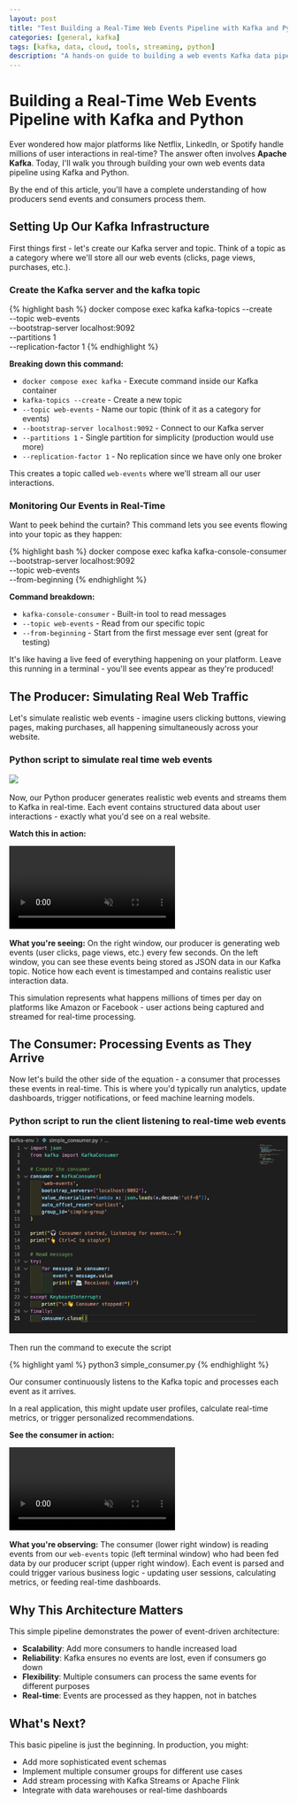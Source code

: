 ```yaml
---
layout: post
title: "Test Building a Real-Time Web Events Pipeline with Kafka and Python"
categories: [general, kafka]
tags: [kafka, data, cloud, tools, streaming, python]
description: "A hands-on guide to building a web events Kafka data pipeline with Python - from setup to real-time processing"
---
```


# Building a Real-Time Web Events Pipeline with Kafka and Python

Ever wondered how major platforms like Netflix, LinkedIn, or Spotify handle millions of user interactions in real-time? The answer often involves **Apache Kafka**. Today, I'll walk you through building your own web events data pipeline using Kafka and Python.

By the end of this article, you'll have a complete understanding of how producers send events and consumers process them.

## Setting Up Our Kafka Infrastructure

First things first - let's create our Kafka server and topic. Think of a topic as a category where we'll store all our web events (clicks, page views, purchases, etc.).

### Create the Kafka server and the kafka topic

{% highlight bash %}
docker compose exec kafka kafka-topics --create \
 --topic web-events \
 --bootstrap-server localhost:9092 \
 --partitions 1 \
 --replication-factor 1
{% endhighlight %}

**Breaking down this command:**

- `docker compose exec kafka` - Execute command inside our Kafka container
- `kafka-topics --create` - Create a new topic
- `--topic web-events` - Name our topic (think of it as a category for events)
- `--bootstrap-server localhost:9092` - Connect to our Kafka server
- `--partitions 1` - Single partition for simplicity (production would use more)
- `--replication-factor 1` - No replication since we have only one broker

This creates a topic called `web-events` where we'll stream all our user interactions.

### Monitoring Our Events in Real-Time

Want to peek behind the curtain? This command lets you see events flowing into your topic as they happen:

{% highlight bash %}
docker compose exec kafka kafka-console-consumer \
 --bootstrap-server localhost:9092 \
 --topic web-events \
 --from-beginning
{% endhighlight %}

**Command breakdown:**

- `kafka-console-consumer` - Built-in tool to read messages
- `--topic web-events` - Read from our specific topic
- `--from-beginning` - Start from the first message ever sent (great for testing)

It's like having a live feed of everything happening on your platform. Leave this running in a terminal - you'll see events appear as they're produced!

## The Producer: Simulating Real Web Traffic

Let's simulate realistic web events - imagine users clicking buttons, viewing pages, making purchases, all happening simultaneously across your website.

### Python script to simulate real time web events

<img src="/assets/media/27-06-web-events-pipeline/kafka-producer-code">

Now, our Python producer generates realistic web events and streams them to Kafka in real-time. Each event contains structured data about user interactions - exactly what you'd see on a real website.

**Watch this in action:**

<div class="video-demo">
  <video autoplay loop muted playsinline>
    <source src="/assets/media/27-06-web-events-pipeline/kafka-producer-events-simulation.webm" type="video/webm">
    <source src="/assets/media/27-06-web-events-pipeline/kafka-producer-events-simulation.mp4" type="video/mp4">
    Your browser doesn't support video playback.
  </video>
</div>

**What you're seeing:** On the right window, our producer is generating web events (user clicks, page views, etc.) every few seconds. On the left window, you can see these events being stored as JSON data in our Kafka topic. Notice how each event is timestamped and contains realistic user interaction data.

This simulation represents what happens millions of times per day on platforms like Amazon or Facebook - user actions being captured and streamed for real-time processing.

## The Consumer: Processing Events as They Arrive

Now let's build the other side of the equation - a consumer that processes these events in real-time. This is where you'd typically run analytics, update dashboards, trigger notifications, or feed machine learning models.

### Python script to run the client listening to real-time web events

<img src="/assets/media/27-06-web-events-pipeline/kafka-consumer-code.png">

Then run the command to execute the script

{% highlight yaml %}
python3 simple_consumer.py
{% endhighlight %}

Our consumer continuously listens to the Kafka topic and processes each event as it arrives.

In a real application, this might update user profiles, calculate real-time metrics, or trigger personalized recommendations.

**See the consumer in action:**

<div class="video-demo">
  <video autoplay loop muted playsinline>
    <source src="/assets/media/27-06-web-events-pipeline/kafka-consumer-events-simulation.webm" type="video/webm">
    <source src="/assets/media/27-06-web-events-pipeline/kafka-consumer-events-simulation.mp4" type="video/mp4">
    Your browser doesn't support video playback.
  </video>
</div>

**What you're observing:** The consumer (lower right window) is reading events from our `web-events` topic (left terminal window) who had been fed data by our producer script (upper right window). Each event is parsed and could trigger various business logic - updating user sessions, calculating metrics, or feeding real-time dashboards.

## Why This Architecture Matters

This simple pipeline demonstrates the power of event-driven architecture:

- **Scalability**: Add more consumers to handle increased load
- **Reliability**: Kafka ensures no events are lost, even if consumers go down
- **Flexibility**: Multiple consumers can process the same events for different purposes
- **Real-time**: Events are processed as they happen, not in batches

## What's Next?

This basic pipeline is just the beginning. In production, you might:

- Add more sophisticated event schemas
- Implement multiple consumer groups for different use cases
- Add stream processing with Kafka Streams or Apache Flink
- Integrate with data warehouses or real-time dashboards
